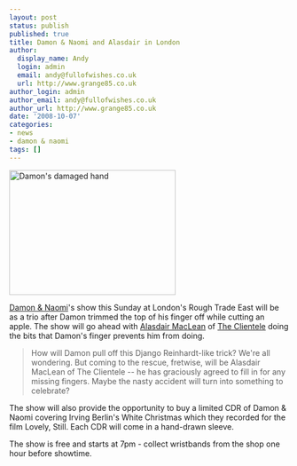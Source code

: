 ```yaml
---
layout: post
status: publish
published: true
title: Damon & Naomi and Alasdair in London
author:
  display_name: Andy
  login: admin
  email: andy@fullofwishes.co.uk
  url: http://www.grange85.co.uk
author_login: admin
author_email: andy@fullofwishes.co.uk
author_url: http://www.grange85.co.uk
date: '2008-10-07'
categories:
- news
- damon & naomi
tags: []
---
```

<div class="imagebox-a"><img src="https://media.fullofwishes.co.uk/ahfow/uploads/2008/10/img_0076-1-11-300x225.jpg" alt="Damon's damaged hand" title="Damon's damaged hand" width="300" height="225" class="alignnone size-medium wp-image-844" /></div>
<p><a href="http://www.damonandnaomi.com/">Damon & Naomi</a>'s show this Sunday at London's Rough Trade East will be as a trio after Damon trimmed the top of his finger off while cutting an apple. The show will go ahead with <a href="http://theclientele.blogspot.com/">Alasdair MacLean</a> of <a href="http://www.theclientele.co.uk/">The Clientele</a> doing the bits that Damon's finger prevents him from doing. </p>
<blockquote><p>How will Damon pull off this Django Reinhardt-like trick? We're all wondering. But coming to the rescue, fretwise, will be Alasdair MacLean of The Clientele -- he has graciously agreed to fill in for any missing fingers. Maybe the nasty accident will turn into something to celebrate?</p></blockquote>
<p>The show will also provide the opportunity to buy a limited CDR of Damon & Naomi covering Irving Berlin's White Christmas which they recorded for the film Lovely, Still. Each CDR will come in a hand-drawn sleeve.</p>
<p>The show is free and starts at 7pm - collect wristbands from the shop one hour before showtime.</p>
